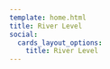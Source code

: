 ```yaml
---
template: home.html
title: River Level
social:
  cards_layout_options:
    title: River Level
---
```

